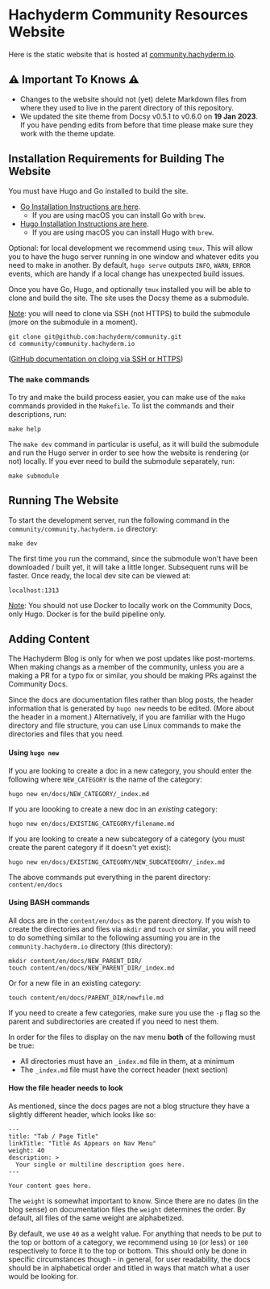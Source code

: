 # Hachyderm Community Resources Website

Here is the static website that is hosted at [community.hachyderm.io](https://community.hachyderm.io).

## ⚠️ Important To Knows ⚠️

- Changes to the website should not (yet) delete Markdown files from where they used to live in the
  parent directory of this repository.
- We updated the site theme from Docsy v0.5.1 to v0.6.0 on **19 Jan 2023**. If you have
  pending edits from before that time please make sure they work with the theme update.

## Installation Requirements for Building The Website

You must have Hugo and Go installed to build the site. 

- [Go Installation Instructions are here](https://go.dev/doc/install). 
    - If you are using macOS you can install Go with `brew`.
- [Hugo Installation Instructions are here](https://gohugo.io/installation/).
    - If you are using macOS you can install Hugo with `brew`.

Optional: for local development we recommend using `tmux`. This will allow you to have the hugo server running
in one window and whatever edits you need to make in another. By default, `hugo serve` outputs `INFO`, `WARN`,
`ERROR` events, which are handy if a local change has unexpected build issues.

Once you have Go, Hugo, and optionally `tmux` installed you will be able to clone and build
the site. The site uses the Docsy theme as a submodule.

<u>Note</u>: you will need to clone via SSH
(not HTTPS) to build the submodule (more on the submodule in a moment).

```
git clone git@github.com:hachyderm/community.git
cd community/community.hachyderm.io
```

([GitHub documentation on cloing via SSH or HTTPS](https://docs.github.com/en/get-started/getting-started-with-git/managing-remote-repositories#switching-remote-urls-from-https-to-ssh))

### The `make` commands

To try and make the build process easier, you can make use of the `make` commands provided
in the `Makefile`. To list the commands and their descriptions, run:

```
make help
```

The `make dev` command in particular is useful, as it will build the submodule and run the Hugo
server in order to see how the website is rendering (or not) locally. If you ever need to build
the submodule separately, run:

```
make submodule
```

## Running The Website

To start the development server, run the following command in the `community/community.hachyderm.io` directory: 

```
make dev
```

The first time you run the command, since the submodule won't have been
downloaded / built yet, it will take a little longer. Subsequent runs will
be faster. Once ready, the local dev site can be viewed at:

```
localhost:1313
```

<u>Note</u>: You should not use Docker to locally work on the Community Docs,
only Hugo. Docker is for the build pipeline only.

## Adding Content

The Hachyderm Blog is only for when we post updates like post-mortems.
When making changs as a member of the community, unless you are a making
a PR for a typo fix or similar, you should be making PRs against the
Community Docs.

Since the docs are documentation files rather than blog posts, the
header information that is generated by `hugo new` needs to be edited.
(More about the header in a moment.)
Alternatively, if you are familiar with the Hugo directory and file
structure, you can use Linux commands to make the directories and
files that you need.

#### Using `hugo new`

If you are looking to create a doc in a new category, you should
enter the following where `NEW_CATEGORY` is the name of the category:

```
hugo new en/docs/NEW_CATEGORY/_index.md
```

If you are loooking to create a new doc in an _existing_ category:

```
hugo new en/docs/EXISTING_CATEGORY/filename.md
```

If you are looking to create a new subcategory of a category (you must create
the parent category if it doesn't yet exist):

```
hugo new en/docs/EXISTING_CATEGORY/NEW_SUBCATEOGRY/_index.md
```

The above commands put everything in the parent directory: `content/en/docs`

#### Using BASH commands

All docs are in the `content/en/docs` as the parent directory. If you wish
to create the directories and files via `mkdir` and `touch` or similar, 
you will need to do something similar to the following assuming you are in
the `community.hachyderm.io` directory (this directory):

```
mkdir content/en/docs/NEW_PARENT_DIR/
touch content/en/docs/NEW_PARENT_DIR/_index.md
```

Or for a new file in an existing category:

```
touch content/en/docs/PARENT_DIR/newfile.md
```

If you need to create a few categories, make sure you use the `-p` flag
so the parent and subdirectories are created if you need to nest them.

In order for the files to display on the nav menu **both** of the following must be true:

- All directories must have an `_index.md` file in them, at a minimum
- The `_index.md` file must have the correct header (next section)

#### How the file header needs to look

As mentioned, since the docs pages are not a blog structure they
have a slightly different header, which looks like so:

```
---
title: "Tab / Page Title"
linkTitle: "Title As Appears on Nav Menu"
weight: 40
description: >
  Your single or multiline description goes here.
---

Your content goes here.
```

The `weight` is somewhat important to know. Since there are no dates
(in the blog sense) on documentation files the `weight` determines the
order. By default, all files of the same weight are alphabetized.

By default, we use `40` as a weight value. For anything that needs
to be put to the top or bottom of a category, we recommend using
`10` (or less) or `100` respectively to force it to the top or bottom.
This should only be done in specific circumstances though - in general,
for user readability, the docs should be in alphabetical order
and titled in ways that match what a user would be looking for.

